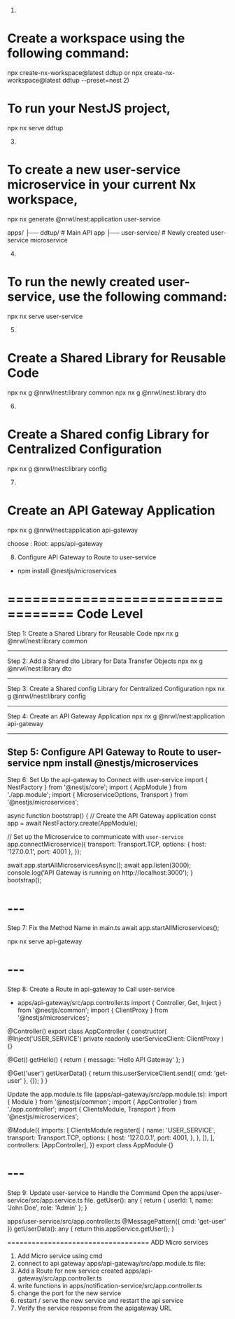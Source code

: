 1.

# Create a workspace using the following command:

npx create-nx-workspace@latest ddtup
or
npx create-nx-workspace@latest ddtup --preset=nest 2)

# To run your NestJS project,

npx nx serve ddtup

3.

# To create a new user-service microservice in your current Nx workspace,

npx nx generate @nrwl/nest:application user-service

apps/
├── ddtup/ # Main API app
├── user-service/ # Newly created user-service microservice

4.

# To run the newly created user-service, use the following command:

npx nx serve user-service

5.

# Create a Shared Library for Reusable Code

npx nx g @nrwl/nest:library common
npx nx g @nrwl/nest:library dto

6.

# Create a Shared config Library for Centralized Configuration

npx nx g @nrwl/nest:library config

7.

# Create an API Gateway Application

npx nx g @nrwl/nest:application api-gateway

choose : Root: apps/api-gateway

8. Configure API Gateway to Route to user-service

- npm install @nestjs/microservices

==================================
Code Level
==================================

Step 1: Create a Shared Library for Reusable Code
npx nx g @nrwl/nest:library common

---

Step 2: Add a Shared dto Library for Data Transfer Objects
npx nx g @nrwl/nest:library dto

---

Step 3: Create a Shared config Library for Centralized Configuration
npx nx g @nrwl/nest:library config

---

Step 4: Create an API Gateway Application
npx nx g @nrwl/nest:application api-gateway

---

Step 5: Configure API Gateway to Route to user-service
npm install @nestjs/microservices
--
Step 6: Set Up the api-gateway to Connect with user-service
import { NestFactory } from '@nestjs/core';
import { AppModule } from './app.module';
import { MicroserviceOptions, Transport } from '@nestjs/microservices';

async function bootstrap() {
// Create the API Gateway application
const app = await NestFactory.create(AppModule);

// Set up the Microservice to communicate with `user-service`
app.connectMicroservice<MicroserviceOptions>({
transport: Transport.TCP,
options: { host: '127.0.0.1', port: 4001 },
});

await app.startAllMicroservicesAsync();
await app.listen(3000);
console.log('API Gateway is running on http://localhost:3000');
}
bootstrap();

# ---

Step 7: Fix the Method Name in main.ts
await app.startAllMicroservices();

npx nx serve api-gateway

# ---

Step 8: Create a Route in api-gateway to Call user-service

- apps/api-gateway/src/app.controller.ts
  import { Controller, Get, Inject } from '@nestjs/common';
  import { ClientProxy } from '@nestjs/microservices';

@Controller()
export class AppController {
constructor(
@Inject('USER_SERVICE') private readonly userServiceClient: ClientProxy
) {}

@Get()
getHello() {
return { message: 'Hello API Gateway' };
}

@Get('user')
getUserData() {
return this.userServiceClient.send({ cmd: 'get-user' }, {});
}
}

Update the app.module.ts file (apps/api-gateway/src/app.module.ts):
import { Module } from '@nestjs/common';
import { AppController } from './app.controller';
import { ClientsModule, Transport } from '@nestjs/microservices';

@Module({
imports: [
ClientsModule.register([
{
name: 'USER_SERVICE',
transport: Transport.TCP,
options: {
host: '127.0.0.1',
port: 4001,
},
},
]),
],
controllers: [AppController],
})
export class AppModule {}

# ---

Step 9: Update user-service to Handle the Command
Open the apps/user-service/src/app.service.ts file.
getUser(): any {
return { userId: 1, name: 'John Doe', role: 'Admin' };
}

apps/user-service/src/app.controller.ts
@MessagePattern({ cmd: 'get-user' })
getUserData(): any {
return this.appService.getUser();
}

===================================
ADD Micro services

1. Add Micro service using cmd
2. connect to api gateway apps/api-gateway/src/app.module.ts file:
3. Add a Route for new service created apps/api-gateway/src/app.controller.ts
4. write functions in apps/notification-service/src/app.controller.ts
5. change the port for the new service
6. restart / serve the new service and restart the api service
7. Verify the service response from the apigateway URL
